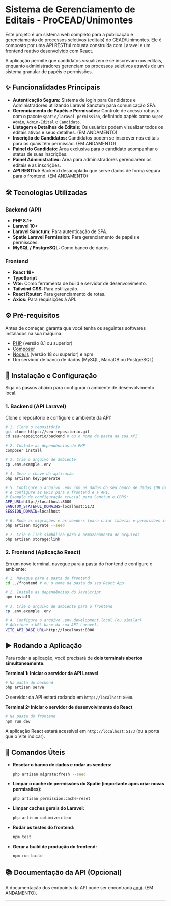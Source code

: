 # Sistema de Gerenciamento de Editais - ProCEAD/Unimontes

Este projeto é um sistema web completo para a publicação e gerenciamento de processos seletivos (editais) do CEAD/Unimontes. Ele é composto por uma API RESTful robusta construída com Laravel e um frontend reativo desenvolvido com React.

A aplicação permite que candidatos visualizem e se inscrevam nos editais, enquanto administradores gerenciam os processos seletivos através de um sistema granular de papéis e permissões.

## ✨ Funcionalidades Principais

  - **Autenticação Segura:** Sistema de login para Candidatos e Administradores utilizando Laravel Sanctum para comunicação SPA.
  - **Gerenciamento de Papéis e Permissões:** Controle de acesso robusto com o pacote `spatie/laravel-permission`, definindo papéis como `Super-Admin`, `Admin-Edital` e `Candidato`.
  - **Listagem e Detalhes de Editais:** Os usuários podem visualizar todos os editais ativos e seus detalhes. (EM ANDAMENTO)
  - **Inscrição de Candidatos:** Candidatos podem se inscrever nos editais para os quais têm permissão. (EM ANDAMENTO)
  - **Painel do Candidato:** Área exclusiva para o candidato acompanhar o status de suas inscrições.
  - **Painel Administrativo:** Área para administradores gerenciarem os editais e as inscrições.
  - **API RESTful:** Backend desacoplado que serve dados de forma segura para o frontend.  (EM ANDAMENTO)

## 🛠️ Tecnologias Utilizadas

### Backend (API)

  - **PHP 8.1+**
  - **Laravel 10+**
  - **Laravel Sanctum:** Para autenticação de SPA.
  - **Spatie Laravel Permission:** Para gerenciamento de papéis e permissões.
  - **MySQL / PostgreSQL:** Como banco de dados.

### Frontend

  - **React 18+**
  - **TypeScript**
  - **Vite:** Como ferramenta de build e servidor de desenvolvimento.
  - **Tailwind CSS:** Para estilização.
  - **React Router:** Para gerenciamento de rotas.
  - **Axios:** Para requisições à API.

## ⚙️ Pré-requisitos

Antes de começar, garanta que você tenha os seguintes softwares instalados na sua máquina:

  - [PHP](https://www.php.net/) (versão 8.1 ou superior)
  - [Composer](https://getcomposer.org/)
  - [Node.js](https://nodejs.org/) (versão 18 ou superior) e npm
  - Um servidor de banco de dados (MySQL, MariaDB ou PostgreSQL)

## 🚀 Instalação e Configuração

Siga os passos abaixo para configurar o ambiente de desenvolvimento local.

### 1\. Backend (API Laravel)

Clone o repositório e configure o ambiente da API:

```bash
# 1. Clone o repositório
git clone https://seu-repositorio.git
cd seu-repositorio/backend # ou o nome da pasta da sua API

# 2. Instale as dependências do PHP
composer install

# 3. Crie o arquivo de ambiente
cp .env.example .env

# 4. Gere a chave da aplicação
php artisan key:generate

# 5. Configure o arquivo .env com os dados do seu banco de dados (DB_DATABASE, DB_USERNAME, DB_PASSWORD)
# e configure as URLs para o frontend e a API.
# Exemplo de configuração crucial para Sanctum e CORS:
APP_URL=http://localhost:8000
SANCTUM_STATEFUL_DOMAINS=localhost:5173
SESSION_DOMAIN=localhost
```

```bash
# 6. Rode as migrações e as seeders (para criar tabelas e permissões iniciais)
php artisan migrate --seed

# 7. Crie o link simbólico para o armazenamento de arquivos
php artisan storage:link
```

### 2\. Frontend (Aplicação React)

Em um novo terminal, navegue para a pasta do frontend e configure o ambiente:

```bash
# 1. Navegue para a pasta do frontend
cd ../frontend # ou o nome da pasta do seu React App

# 2. Instale as dependências do JavaScript
npm install

# 3. Crie o arquivo de ambiente para o frontend
cp .env.example .env

# 4. Configure o arquivo .env.development.local (ou similar)
# Adicione a URL base da sua API Laravel.
VITE_API_BASE_URL=http://localhost:8000
```

## ▶️ Rodando a Aplicação

Para rodar a aplicação, você precisará de **dois terminais abertos simultaneamente**.

**Terminal 1: Iniciar o servidor da API Laravel**

```bash
# Na pasta do backend
php artisan serve
```

O servidor da API estará rodando em `http://localhost:8000`.

**Terminal 2: Iniciar o servidor de desenvolvimento do React**

```bash
# Na pasta do frontend
npm run dev
```

A aplicação React estará acessível em `http://localhost:5173` (ou a porta que o Vite indicar).

## 📝 Comandos Úteis

  - **Resetar o banco de dados e rodar as seeders:**

    ```bash
    php artisan migrate:fresh --seed
    ```

  - **Limpar o cache de permissões do Spatie (importante após criar novas permissões):**

    ```bash
    php artisan permission:cache-reset
    ```

  - **Limpar caches gerais do Laravel:**

    ```bash
    php artisan optimize:clear
    ```

  - **Rodar os testes do frontend:**

    ```bash
    npm test
    ```

  - **Gerar a build de produção do frontend:**

    ```bash
    npm run build
    ```

## 📚 Documentação da API (Opcional)

A documentação dos endpoints da API pode ser encontrada [aqui](https://www.google.com/). (EM ANDAMENTO).

-----
